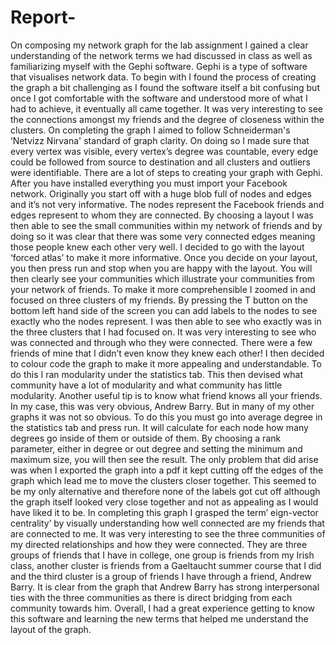 Report-
=======

On composing my network graph for the lab assignment I gained a clear understanding of the network terms we had discussed in class as well as familiarizing myself with the Gephi software. Gephi is a type of software that visualises network data. To begin with I found the process of creating the graph a bit challenging as I found the software itself a bit confusing but once I got comfortable with the software and understood more of what I had to achieve, it eventually all came together. It was very interesting to see the connections amongst my friends and the degree of closeness within the clusters. On completing the graph I aimed to follow Schneiderman's ‘Netvizz Nirvana' standard of graph clarity. On doing so I made sure that every vertex was visible, every vertex’s degree was countable, every edge could be followed from source to destination and all clusters and outliers were identifiable.  There are a lot of steps to creating your graph with Gephi. After you have installed everything you must import your Facebook network. Originally you start off with a huge blob full of nodes and edges and it’s not very informative.  The nodes represent the Facebook friends and edges represent to whom they are connected.  By choosing a layout I was then able to see the small communities within my network of friends and by doing so it was clear that there was some very connected edges meaning those people knew each other very well. I decided to go with the layout ‘forced atlas’ to make it more informative. Once you decide on your layout, you then press run and stop when you are happy with the layout. You will then clearly see your communities which illustrate your communities from your network of friends. To make it more comprehensible I zoomed in and focused on three clusters of my friends. By pressing the T button on the bottom left hand side of the screen you can add labels to the nodes to see exactly who the nodes represent.  I was then able to see who exactly was in the three clusters that I had focused on. It was very interesting to see who was connected and through who they were connected. There were a few friends of mine that I didn’t even know they knew each other!  I then decided to colour code the graph to make it more appealing and understandable. To do this I ran modularity under the statistics tab. This then devised what community have a lot of modularity and what community has little modularity.  Another useful tip is to know what friend knows all your friends. In my case, this was very obvious, Andrew Barry. But in many of my other graphs it was not so obvious. To do this you must go into average degree in the statistics tab and press run. It will calculate for each node how many degrees go inside of them or outside of them. By choosing a rank parameter, either in degree or out degree and setting the minimum and maximum size, you will then see the result.  The only problem that did arise was when I exported the graph into a pdf it kept cutting off the edges of the graph which lead me to move the clusters closer together. This seemed to be my only alternative and therefore none of the labels got cut off although the graph itself looked very close together and not as appealing as I would have liked it to be.  In completing this graph I grasped the term’ eign-vector centrality’ by visually understanding how well connected  are my friends that are connected to me. It was very interesting to see the three communities of my directed relationships and how they were connected.  They are three groups of friends that I have in college, one group is friends from my Irish class, another cluster is friends from a Gaeltaucht summer course that I did and the third cluster is a group of friends I have through a friend, Andrew Barry. It is clear from the graph that Andrew Barry has strong interpersonal ties with the three communities as there is direct bridging from each community towards him.  Overall, I had a great experience getting to know this software and learning the new terms that helped me understand the layout of the graph. 
